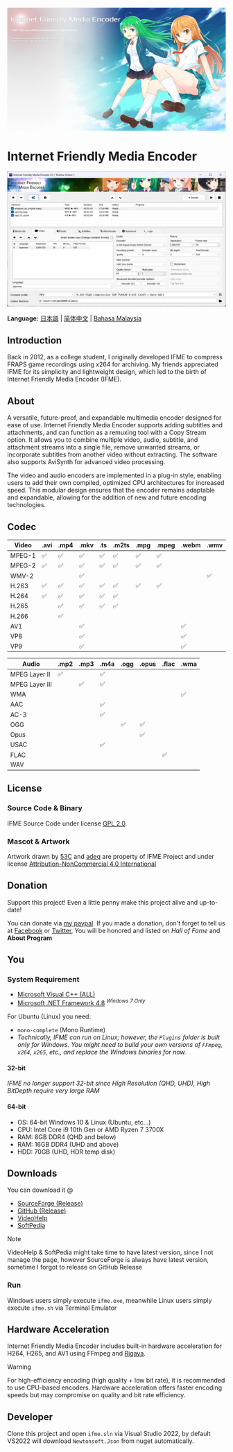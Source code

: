 ![Splash Screen](IFME/Resources/SplashScreen14.png)

# Internet Friendly Media Encoder
![GUI](IFME/Resources/i18n/IFME_en-US.png)

**Language:** [日本語](/README_ja-JP.md) | [简体中文](/README_zh-CN.md) | [Bahasa Malaysia](/README_ms-MY.md)

## Introduction
Back in 2012, as a college student, I originally developed IFME to compress FRAPS game recordings using x264 for archiving. My friends appreciated IFME for its simplicity and lightweight design, which led to the birth of Internet Friendly Media Encoder (IFME).

## About
A versatile, future-proof, and expandable multimedia encoder designed for ease of use. Internet Friendly Media Encoder supports adding subtitles and attachments, and can function as a remuxing tool with a Copy Stream option. It allows you to combine multiple video, audio, subtitle, and attachment streams into a single file, remove unwanted streams, or incorporate subtitles from another video without extracting. The software also supports AviSynth for advanced video processing.

The video and audio encoders are implemented in a plug-in style, enabling users to add their own compiled, optimized CPU architectures for increased speed. This modular design ensures that the encoder remains adaptable and expandable, allowing for the addition of new and future encoding technologies.

## Codec
| Video  | .avi | .mp4 | .mkv | .ts | .m2ts | .mpg | .mpeg | .webm | .wmv |
|--------|------|------|------|-----|-------|------|-------|-------|------|
| MPEG-1 | ✅    | ✅    | ✅    | ✅   | ✅     | ✅    | ✅     |       |      |
| MPEG-2 | ✅    | ✅    | ✅    | ✅   | ✅     | ✅    | ✅     |       |      |
| WMV-2  |      |      | ✅    |     |       |      |       |       | ✅    |
| H.263  | ✅    | ✅    | ✅    | ✅   | ✅     | ✅    | ✅     |       |      |
| H.264  | ✅    | ✅    | ✅    | ✅   | ✅     |      |       |       |      |
| H.265  |      | ✅    | ✅    | ✅   | ✅     |      |       |       |      |
| H.266  |      | ✅    |      |     |       |      |       |       |      |
| AV1    |      |      | ✅    |     |       |      |       | ✅     |      |
| VP8    |      |      | ✅    |     |       |      |       | ✅     |      |
| VP9    |      |      | ✅    |     |       |      |       | ✅     |      |

| Audio          | .mp2 | .mp3 | .m4a | .ogg | .opus | .flac | .wma |
|----------------|------|------|------|------|-------|-------|------|
| MPEG Layer II  | ✅    |      | ✅    |      |       |       |      |
| MPEG Layer III |      | ✅    | ✅    |      |       |       |      |
| WMA            |      |      |      |      |       |       | ✅    |
| AAC            |      |      | ✅    |      |       |       |      |
| AC-3           |      |      | ✅    |      |       |       |      |
| OGG            |      |      |      | ✅    | ✅     |       |      |
| Opus           |      |      |      |      | ✅     |       |      |
| USAC           |      |      | ✅    |      |       |       |      |
| FLAC           |      |      |      |      |       | ✅     |      |
| WAV            |      |      |      |      |       |       |      |


## License
### Source Code & Binary
IFME Source Code under license [GPL 2.0](http://choosealicense.com/licenses/gpl-2.0/).

### Mascot & Artwork
Artwork drawn by [53C](http://53c.deviantart.com/) and [adeq](https://www.facebook.com/liyana.0426) are property of IFME Project and under license [Attribution-NonCommercial 4.0 International](http://creativecommons.org/licenses/by-nc/4.0/)

## Donation
Support this project! Even a little penny make this project alive and up-to-date!

You can donate via [my paypal](https://www.paypal.com/cgi-bin/webscr?cmd=_s-xclick&hosted_button_id=4CKYN7X3DGA7U). If you made a donation, don't forget to tell us at [Facebook](https://www.facebook.com/internetfriendlymediaencoder) or  [Twitter](https://twitter.com/Anime4000), You will be honored and listed on *Hall of Fame* and **About Program**

## You
### System Requirement
* [Microsoft Visual C++ (ALL)](https://www.techpowerup.com/download/visual-c-redistributable-runtime-package-all-in-one/)
* [Microsoft .NET Framework 4.8](https://dotnet.microsoft.com/en-us/download/dotnet-framework/net48) *<sup>Windows 7 Only</sup>*

For Ubuntu (Linux) you need:
* `mono-complete` (Mono Runtime)
* *Technically, IFME can run on Linux; however, the `Plugins` folder is built only for Windows. You might need to build your own versions of `FFmpeg`, `x264`, `x265`, etc., and replace the Windows binaries for now.*

#### 32-bit
*IFME no longer support 32-bit since High Resolution (QHD, UHD), High BitDepth require very large RAM*

#### 64-bit
* OS: 64-bit Windows 10 & Linux (Ubuntu, etc...)
* CPU: Intel Core i9 10th Gen or AMD Ryzen 7 3700X
* RAM:  8GB DDR4 (QHD and below)
* RAM: 16GB DDR4 (UHD and above)
* HDD: 70GB (UHD, HDR temp disk)

## Downloads
You can download it @
* [SourceForge (Release)](https://sourceforge.net/projects/ifme/files/latest/download)
* [GitHub (Release)](https://github.com/Anime4000/IFME/releases/latest)
* [VideoHelp](https://www.videohelp.com/software/Internet-Friendly-Media-Encoder)
* [SoftPedia](https://www.softpedia.com/get/Multimedia/Video/Encoders-Converter-DIVX-Related/Internet-Friendly-Media-Encoder.shtml)

> [!NOTE]
> VideoHelp & SoftPedia might take time to have latest version, since I not manage the page, however SourceForge is always have latest version, sometime I forgot to release on GitHub Release

### Run
Windows users simply execute `ifme.exe`, meanwhile Linux users simply execute `ifme.sh` via Terminal Emulator

## Hardware Acceleration
Internet Friendly Media Encoder includes built-in hardware acceleration for H264, H265, and AV1 using FFmpeg and [Rigaya](https://github.com/rigaya).

> [!WARNING]
> For high-efficiency encoding (high quality + low bit rate), it is recommended to use CPU-based encoders. Hardware acceleration offers faster encoding speeds but may compromise on quality and bit rate efficiency.

## Developer
Clone this project and open `ifme.sln` via Visual Studio 2022, by default VS2022 will download `Newtonsoft.Json` from nuget automatically.
